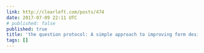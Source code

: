 ```yaml
---
link: http://clearleft.com/posts/474
date: 2017-07-09 22:11 UTC
# published: false
published: true
title: 'the question protocol: A simple approach to improving form design'
tags: []
---
```



